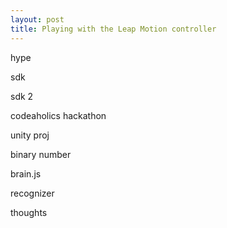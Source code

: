 ```yaml
---
layout: post
title: Playing with the Leap Motion controller
---
```


hype

sdk

sdk 2

codeaholics hackathon

unity proj

binary number 

brain.js

recognizer

thoughts